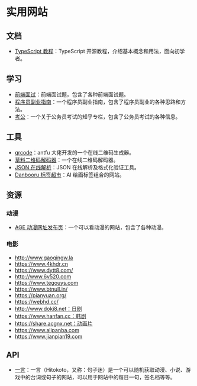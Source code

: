 # 实用网站

## 文档

- [TypeScript 教程](https://wangdoc.com/typescript/)：TypeScript 开源教程，介绍基本概念和用法，面向初学者。

## 学习
- [前端面试](https://vue3js.cn/interview/)：前端面试题，包含了各种前端面试题。
- [程序员副业指南](http://r.ftqq.com/lean-side-bussiness/index.html)：一个程序员副业指南，包含了程序员副业的各种思路和方法。
- [考公](https://www.zhihu.com/people/lao-fu-zi-40-46)：一个关于公务员考试的知乎专栏，包含了公务员考试的各种信息。

## 工具
- [qrcode](https://qrcode.antfu.me/)：antfu 大佬开发的一个在线二维码生成器。
- [草料二维码解码器](https://cli.im/deqr/other)：一个在线二维码解码器。
- [JSON 在线解析](https://www.sojson.com/)：JSON 在线解析及格式化验证工具。
- [Danbooru 标签超市](https://tags.novelai.dev/)：AI 绘画标签组合的网站。

## 资源

### 动漫

- [AGE 动漫网址发布页](https://github.com/agefanscom/website)：一个可以看动漫的网站，包含了各种动漫。

### 电影

- http://www.gaoqingw.la
- https://www.4khdr.cn
- https://www.dytt8.com/
- http://www.6v520.com
- https://www.tegouys.com
- https://www.btnull.in/
- https://pianyuan.org/
- https://webhd.cc/
- http://www.doki8.net：日剧
- https://www.hanfan.cc：韩剧
- https://share.acgnx.net：动画片
- https://www.alipanba.com
- https://www.jianpian19.com


## API
- [一言](https://developer.hitokoto.cn/)：一言（Hitokoto，又称：句子迷）是一个可以随机获取动漫、小说、游戏中的台词或句子的网站，可以用于网站中的每日一句，签名档等等。
